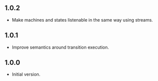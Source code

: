 ## 1.0.2

- Make machines and states listenable in the same way using streams.

## 1.0.1

- Improve semantics around transition execution.

## 1.0.0

- Initial version.
